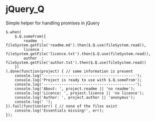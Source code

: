 jQuery_Q
========

Simple helper for handling promises in jQuery

    $.when(
        $.Q.someFrom({
            readme  : fileSystem.getFile('readme.md').then($.Q.use(fileSystem.read)),
            licence : fileSystem.getFile('licence.txt').then($.Q.use(fileSystem.read)),
            author  : fileSystem.getFile('author.txt').then($.Q.use(fileSystem.read))
        })
    ).done(function(project) { // some information is present
        console.log('-----------------------------------------');
        console.log('Project is ready to use with $.Q.someFrom');
        console.log('-----------------------------------------');
        console.log('About: ', project.readme || 'no readme');
        console.log('Licence: ', project.licence || 'no licence');
        console.log('Author: ', project.author || 'anonymus');
        console.log(' ');
    }).fail(function(err) { // none of the files exist
        console.log('Essentials missing!', err);
    });

